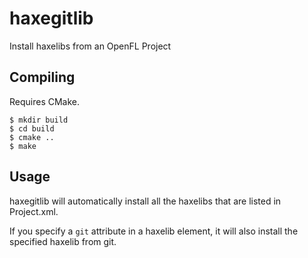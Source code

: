 # haxegitlib
Install haxelibs from an OpenFL Project

## Compiling
Requires CMake.

```console
$ mkdir build
$ cd build
$ cmake ..
$ make
```

## Usage
haxegitlib will automatically install all the haxelibs that are listed in Project.xml.

If you specify a ``git`` attribute in a haxelib element, it will also install the specified haxelib from git.
